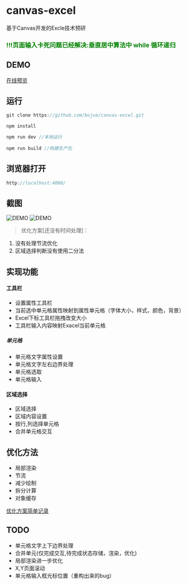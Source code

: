 # canvas-excel

基于Canvas开发的Excle技术预研

<h3 style="color:green">
 !!!页面输入卡死问题已经解决:垂直居中算法中 while 循环递归
</h3>


## DEMO

[在线预览](https://bojue.github.io/canvas-excel)

## 运行

```javaScript
git clone https://github.com/bojue/canvas-excel.git

npm install 

npm run dev //本地运行
 
npm run build //构建生产包

```

## 浏览器打开

```javaScript
http://localhost:4000/
```

## 截图

![DEMO](https://github.com/bojue/canvas-excel/raw/master/src/assets/demo.PNG)
![DEMO](https://github.com/bojue/canvas-excel/raw/master/src/assets/merge.png)

> 优化方案[还没有时间处理]：
1. 没有处理节流优化
2. 区域选择判断没有使用二分法


## 实现功能

#### 工具栏

- 设置属性工具栏
- 当前选中单元格属性映射到属性单元格（字体大小，样式，颜色，背景）
- Excel下标工具栏拖拽改变大小
- 工具栏输入内容映射Exacel当前单元格

##### 单元格

- 单元格文字属性设置
- 单元格文字左右边界处理
- 单元格选取
- 单元格输入

#### 区域选择

- 区域选择
- 区域内容设置
- 按行,列选择单元格
- 合并单元格交互

## 优化方法

- 局部渲染
- 节流
- 减少绘制
- 拆分计算
- 对象缓存

[优化方案简单记录](https://github.com/bojue/canvas-excel/issues/5)

## TODO

- 单元格文字上下边界处理
- 合并单元(仅完成交互,待完成状态存储，渲染，优化)
- 局部渲染进一步优化
- X,Y页面滚动
- 单元格输入框光标位置（重构出来的bug）




